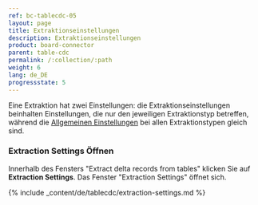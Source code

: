 ```yaml
---
ref: bc-tablecdc-05
layout: page
title: Extraktionseinstellungen
description: Extraktionseinstellungen
product: board-connector
parent: table-cdc
permalink: /:collection/:path
weight: 6
lang: de_DE
progressstate: 5
---
```


Eine Extraktion hat zwei Einstellungen: die Extraktionseinstellungen beinhalten Einstellungen, die nur den jeweiligen Extraktionstyp betreffen, während die [Allgemeinen Einstellungen](../erste-schritte/allgemeine-einstellungen) bei allen Extraktionstypen gleich sind.
 
### Extraction Settings Öffnen
Innerhalb des Fensters "Extract delta records from tables" klicken Sie auf **Extraction Settings**. Das Fenster "Extraction Settings" öffnet sich. 

{% include _content/de/tablecdc/extraction-settings.md  %}
